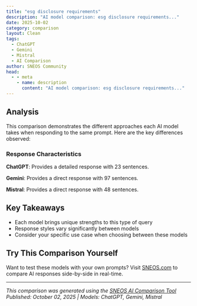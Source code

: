 ```yaml
---
title: "esg disclosure requirements"
description: "AI model comparison: esg disclosure requirements..."
date: 2025-10-02
category: comparison
layout: Clean
tags:
  - ChatGPT
  - Gemini
  - Mistral
  - AI Comparison
author: SNEOS Community
head:
  - - meta
    - name: description
      content: "AI model comparison: esg disclosure requirements..."
---
```


<ChatComparison
  title="esg disclosure requirements"
  prompt="esg disclosure requirements"
  :responses='{"ChatGPT": "ESG (Environmental, Social, and Governance) disclosure requirements refer to the regulations, standards, and guidelines that companies must follow to report on their ESG-related activities, impacts, and performance. These requirements aim to increase transparency and allow investors, stakeholders, and the public to assess how companies manage risks and opportunities related to sustainability and social responsibility.\n\nHere is an overview of ESG disclosure requirements:\n\n### 1. **Regulatory Frameworks**\n- **European Union (EU)**\n - **Corporate Sustainability Reporting Directive (CSRD):** Expands the existing Non-Financial Reporting Directive (NFRD), requiring more companies to disclose detailed ESG information according to EU sustainability reporting standards.\n - **Sustainable Finance Disclosure Regulation (SFDR):** Applies to financial market participants, requiring disclosure on sustainability risks and impacts.\n- **United States**\n - **Securities and Exchange Commission (SEC) Proposals:** The SEC has proposed rules to require public companies to disclose climate-related risks, greenhouse gas emissions, and how these affect the business.\n- **Other Jurisdictions:** Many countries are developing or have adopted ESG disclosure requirements, such as the UK, Canada, Japan, and Australia.\n\n### 2. **Voluntary and Standardized Frameworks**\n- **Global Reporting Initiative (GRI):** Widely used standards for sustainability reporting covering a broad range of ESG topics.\n- **Sustainability Accounting Standards Board (SASB):** Provides industry-specific ESG metrics designed for investors.\n- **Task Force on Climate-related Financial Disclosures (TCFD):** Recommends disclosures related to climate risks and opportunities.\n- **Carbon Disclosure Project (CDP):** Focuses on environmental impact disclosures, particularly greenhouse gas emissions and water usage.\n\n### 3. **Common ESG Disclosure Topics**\n- **Environmental:** Carbon emissions, energy usage, water consumption, waste management, climate change risks.\n- **Social:** Labor practices, diversity and inclusion, community engagement, human rights, employee health and safety.\n- **Governance:** Board structure and diversity, executive compensation, business ethics, anti-corruption measures.\n\n### 4. **Key Considerations for Compliance**\n- **Materiality:** Disclose information that is financially material or relevant to the company\u2019s ability to create value.\n- **Assurance:** Some jurisdictions or standards require third-party verification of ESG data.\n- **Digital and Machine-readable formats:** Increasingly, ESG data must be disclosed in accessible formats for analysis by investors and regulators.\n\n### Summary\nESG disclosure requirements are evolving rapidly worldwide, ranging from mandatory regulatory disclosures to voluntary standards. Companies need to monitor applicable laws and adopt best practices to provide transparent and reliable ESG information.\n\n---\n\nIf you want information tailored to a specific country, sector, or framework, please let me know!", "Gemini": "ESG (Environmental, Social, and Governance) disclosure requirements are becoming increasingly prevalent and complex. They vary significantly depending on the jurisdiction, the size and type of organization, and the specific ESG issues being addressed. Here\u0027s a breakdown of the key aspects:\n\n**1. Why ESG Disclosure is Growing:**\n\n* **Investor Demand:** Investors are increasingly incorporating ESG factors into their investment decisions. They want information to assess risks and opportunities related to climate change, social responsibility, and corporate governance.\n* **Regulatory Pressure:** Governments and regulatory bodies are introducing mandatory ESG disclosure requirements to promote transparency, accountability, and sustainable business practices.\n* **Stakeholder Expectations:** Customers, employees, communities, and other stakeholders expect companies to be transparent about their ESG performance.\n* **Risk Management:** Understanding and disclosing ESG risks and opportunities helps companies identify potential vulnerabilities and improve their resilience.\n* **Access to Capital:** Companies with strong ESG performance often have better access to capital and lower borrowing costs.\n* **Improved Reputation:** Transparent ESG reporting can enhance a company\u0027s reputation and brand image.\n\n**2. Key Frameworks and Standards:**\n\nSeveral organizations have developed frameworks and standards to guide ESG reporting. Some of the most prominent include:\n\n* **Global Reporting Initiative (GRI):** Offers a comprehensive set of standards for reporting on a wide range of ESG topics. Focuses on impact reporting.\n* **Sustainability Accounting Standards Board (SASB):** Focuses on financially material ESG issues that affect a company\u0027s financial performance. Industry-specific.\n* **Task Force on Climate-related Financial Disclosures (TCFD):** Provides a framework for disclosing climate-related risks and opportunities. Focuses on governance, strategy, risk management, and metrics \u0026 targets. Widely endorsed and influential.\n* **International Sustainability Standards Board (ISSB):** Aims to create a global baseline of sustainability disclosures for capital markets. Working to consolidate and build upon existing frameworks like SASB and TCFD. Its first standards, IFRS S1 (General Requirements for Disclosure of Sustainability-related Financial Information) and IFRS S2 (Climate-related Disclosures) are gaining traction.\n* **Integrated Reporting (IR):** Aims to provide a holistic view of a company\u0027s value creation process, integrating financial and non-financial information.\n* **CDP (formerly Carbon Disclosure Project):** A global disclosure system for environmental impacts, focusing on climate change, water security, and forests.\n* **United Nations Sustainable Development Goals (SDGs):** While not a reporting framework, the SDGs provide a useful framework for aligning ESG initiatives with global sustainability priorities.\n\n**3. Regulatory Landscape (Examples):**\n\nThe specific requirements vary significantly by jurisdiction. Here are some examples:\n\n* **European Union (EU):** Leads the way in mandatory ESG disclosure.\n * **Corporate Sustainability Reporting Directive (CSRD):** Aims to significantly expand the scope and rigor of ESG reporting for companies operating in the EU. Builds upon the previous Non-Financial Reporting Directive (NFRD). Requires reporting according to European Sustainability Reporting Standards (ESRS).\n * **Sustainable Finance Disclosure Regulation (SFDR):** Mandates financial market participants to disclose how sustainability risks are integrated into their investment decisions and how their products contribute to sustainability objectives.\n * **EU Taxonomy:** A classification system for environmentally sustainable economic activities. Companies are required to disclose the extent to which their activities align with the EU Taxonomy.\n * **Corporate Sustainability Due Diligence Directive (CSDDD):** Imposes obligations on companies to identify, prevent, mitigate, and account for human rights and environmental risks in their operations and supply chains.\n* **United States (US):**\n * The Securities and Exchange Commission (SEC) is increasingly focused on ESG disclosure.\n * **Climate-Related Disclosure Rule (Proposed):** A proposed rule that would require US-listed companies to disclose climate-related risks, greenhouse gas emissions, and other climate-related information. Currently facing legal challenges. The final form of this rule is still uncertain.\n * **California:** Passed laws requiring climate disclosures from large companies operating in the state, regardless of where they are headquartered. These laws (SB 253 and SB 261) will require reporting on GHG emissions and climate-related financial risk.\n* **United Kingdom (UK):**\n * **Streamlined Energy and Carbon Reporting (SECR):** Requires large companies to report on their energy consumption and carbon emissions.\n * **Task Force on Climate-related Financial Disclosures (TCFD):** Mandatory for many large companies and financial institutions.\n* **Asia:**\n * Many Asian countries are introducing or strengthening ESG disclosure requirements. Examples include:\n * **Singapore:** Requires listed companies to report on sustainability matters.\n * **Hong Kong:** Has enhanced ESG reporting requirements for listed companies.\n * **Japan:** Encourages companies to disclose information based on TCFD recommendations.\n\n**4. Key Elements of ESG Disclosure:**\n\nWhile the specific requirements vary, most ESG disclosures include the following elements:\n\n* **Governance:**\n * Board oversight of ESG issues.\n * Management\u0027s role in ESG.\n * ESG-related policies and procedures.\n * Ethics and compliance programs.\n* **Environmental:**\n * Greenhouse gas (GHG) emissions (Scopes 1, 2, and 3).\n * Energy consumption.\n * Water usage.\n * Waste management.\n * Resource depletion.\n * Biodiversity impacts.\n * Climate-related risks and opportunities.\n* **Social:**\n * Labor practices (e.g., wages, benefits, working conditions).\n * Diversity, equity, and inclusion (DEI).\n * Human rights.\n * Community engagement.\n * Product safety and quality.\n * Data privacy and security.\n* **Metrics and Targets:**\n * Quantitative data on ESG performance.\n * ESG targets and progress towards achieving them.\n * Benchmarking against industry peers.\n* **Risk Management:**\n * Identification and assessment of ESG risks and opportunities.\n * Strategies for mitigating ESG risks and capitalizing on opportunities.\n* **Materiality Assessment:**\n * Identifying the ESG issues that are most relevant to a company\u0027s business and stakeholders. Focuses reporting efforts.\n\n**5. Challenges of ESG Disclosure:**\n\n* **Data Availability and Quality:** Collecting and verifying reliable ESG data can be challenging.\n* **Lack of Standardization:** The proliferation of different frameworks and standards can make it difficult for companies to determine what to report. The ISSB is attempting to address this.\n* **Materiality Assessment:** Determining which ESG issues are most material can be subjective.\n* **Cost of Compliance:** Implementing ESG reporting systems and processes can be expensive.\n* **Greenwashing:** The risk of making misleading or exaggerated claims about ESG performance.\n* **Keeping Up with Evolving Regulations:** The ESG regulatory landscape is constantly evolving, requiring companies to stay informed and adapt their reporting practices.\n\n**6. Best Practices for ESG Disclosure:**\n\n* **Start Early:** Begin planning and implementing ESG reporting processes well in advance of any mandatory deadlines.\n* **Conduct a Materiality Assessment:** Identify the ESG issues that are most relevant to your company and stakeholders.\n* **Choose the Right Frameworks:** Select the frameworks and standards that are most appropriate for your company and industry.\n* **Collect and Verify Data:** Establish robust data collection and verification processes.\n* **Set Clear Targets:** Set measurable ESG targets and track progress towards achieving them.\n* **Be Transparent and Authentic:** Provide accurate and unbiased information about your ESG performance.\n* **Engage with Stakeholders:** Solicit feedback from stakeholders on your ESG reporting.\n* **Seek Independent Assurance:** Consider obtaining independent assurance of your ESG disclosures.\n* **Integrate ESG into Business Strategy:** Align your ESG reporting with your overall business strategy.\n* **Stay Informed:** Keep up to date with the latest ESG regulations and best practices.\n\n**In summary:** ESG disclosure is a rapidly evolving field. Companies need to understand the drivers behind ESG reporting, the key frameworks and standards, and the regulatory requirements that apply to them. By adopting best practices for ESG disclosure, companies can improve their transparency, accountability, and sustainability performance. Remember to consult with legal and ESG professionals to ensure compliance with all applicable requirements.\n", "Mistral": "Environmental, Social, and Governance (ESG) disclosure requirements are becoming increasingly important as investors, regulators, and stakeholders demand more transparency and accountability from companies regarding their sustainability practices. Here are some key aspects and frameworks related to ESG disclosure requirements:\n\n### Key Aspects of ESG Disclosure\n\n1. **Environmental**:\n - **Climate Change**: Disclosure of greenhouse gas emissions, energy consumption, and climate-related risks and opportunities.\n - **Resource Management**: Information on water usage, waste management, and resource efficiency.\n - **Biodiversity**: Impact on ecosystems and biodiversity.\n\n2. **Social**:\n - **Labor Practices**: Information on employee health and safety, diversity and inclusion, and labor rights.\n - **Community Impact**: Engagement with local communities and social impact assessments.\n - **Human Rights**: Policies and practices related to human rights and supply chain management.\n\n3. **Governance**:\n - **Board Composition**: Diversity and independence of the board of directors.\n - **Ethics and Compliance**: Policies on anti-corruption, whistleblowing, and ethical business practices.\n - **Risk Management**: Systems for identifying, assessing, and managing ESG risks.\n\n### Major ESG Disclosure Frameworks\n\n1. **Global Reporting Initiative (GRI)**:\n - Provides a comprehensive framework for reporting on a wide range of ESG issues.\n - GRI Standards are widely used and cover economic, environmental, and social impacts.\n\n2. **Sustainability Accounting Standards Board (SASB)**:\n - Industry-specific standards that identify material sustainability issues.\n - Focuses on financially material information for investors.\n\n3. **Task Force on Climate-related Financial Disclosures (TCFD)**:\n - Provides recommendations for disclosing climate-related financial information.\n - Focuses on governance, strategy, risk management, and metrics and targets related to climate change.\n\n4. **Carbon Disclosure Project (CDP)**:\n - Collects data on climate change, water security, and deforestation.\n - Provides a platform for companies to disclose their environmental impact and performance.\n\n5. **International Sustainability Standards Board (ISSB)**:\n - Developing a comprehensive global baseline of sustainability disclosures.\n - Aims to provide a consistent and comparable set of standards for ESG reporting.\n\n### Regulatory Requirements\n\n1. **European Union (EU)**:\n - **Corporate Sustainability Reporting Directive (CSRD)**: Expands the scope of sustainability reporting requirements for large companies.\n - **Sustainable Finance Disclosure Regulation (SFDR)**: Requires financial market participants to disclose information on the integration of sustainability risks, adverse sustainability impacts, and sustainable investment objectives.\n\n2. **United States**:\n - **Securities and Exchange Commission (SEC)**: Proposed rules to enhance and standardize climate-related disclosures for investors.\n - **Dodd-Frank Act**: Requires disclosure of conflict minerals and payments by resource extraction issuers.\n\n3. **United Kingdom**:\n - **Streamlined Energy and Carbon Reporting (SECR)**: Requires large companies to report on their energy use, greenhouse gas emissions, and energy efficiency actions.\n - **Task Force on Climate-related Financial Disclosures (TCFD)**: UK companies are encouraged to align with TCFD recommendations.\n\n### Best Practices for ESG Disclosure\n\n1. **Materiality Assessment**:\n - Identify and prioritize ESG issues that are most relevant to the company and its stakeholders.\n\n2. **Stakeholder Engagement**:\n - Engage with a broad range of stakeholders to understand their expectations and concerns.\n\n3. **Integrated Reporting**:\n - Combine financial and non-financial information to provide a holistic view of the company\u0027s performance.\n\n4. **Third-Party Assurance**:\n - Obtain independent verification of ESG data to enhance credibility and trust.\n\n5. **Continuous Improvement**:\n - Regularly review and update ESG disclosures to reflect changes in the company\u0027s operations and stakeholder expectations.\n\nBy adhering to these frameworks and best practices, companies can enhance their transparency, build trust with stakeholders, and demonstrate their commitment to sustainable business practices."}' 
  published-date="02:16"
/>

## Analysis

This comparison demonstrates the different approaches each AI model takes when responding to the same prompt. Here are the key differences observed:

### Response Characteristics

**ChatGPT**: Provides a detailed response with 23 sentences. 

**Gemini**: Provides a direct response with 97 sentences. 

**Mistral**: Provides a direct response with 48 sentences. 

## Key Takeaways

- Each model brings unique strengths to this type of query
- Response styles vary significantly between models
- Consider your specific use case when choosing between these models

## Try This Comparison Yourself

Want to test these models with your own prompts? Visit [SNEOS.com](https://sneos.com) to compare AI responses side-by-side in real-time.

---

*This comparison was generated using the [SNEOS AI Comparison Tool](https://sneos.com)*
*Published: October 02, 2025 | Models: ChatGPT, Gemini, Mistral*
